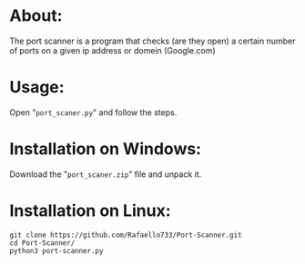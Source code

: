 # About:
The port scanner is a program that checks (are they open) a certain number of ports on a given ip address or domein (Google.com)

# Usage:
Open "```port_scaner.py```" and follow the steps.

# Installation on Windows:
Download the "```port_scaner.zip```" file and unpack it.


# Installation on Linux:
```
git clone https://github.com/Rafaello733/Port-Scanner.git
cd Port-Scanner/
python3 port-scanner.py
```
